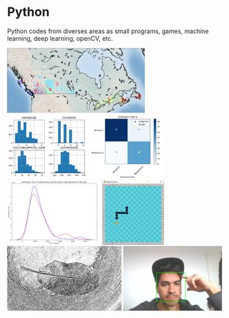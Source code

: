 # Python
Python codes from diverses areas as small programs, games, machine learning, deep learning, openCV, etc.

<img src="/images/ML IBM/1.png" height="150"> <img src="/images/ML IBM/4.png" height="150"> <img src="/images/ML IBM/3.png" height="150"> <img src="/images/DA IBM/3.png" height="150"> <img src="/images/Games/snake.png" height="150"> <img src="/images/OpenCV/1.png" height="150"> <img src="/images/OpenCV/4.png" height="150">


